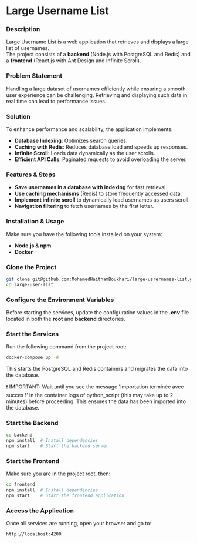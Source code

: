 # Large Username List

### Description

Large Username List is a web application that retrieves and displays a large list of usernames.  
The project consists of a **backend** (Node.js with PostgreSQL and Redis) and a **frontend** (React.js with Ant Design and Infinite Scroll). 

### Problem Statement

Handling a large dataset of usernames efficiently while ensuring a smooth user experience can be challenging. Retrieving and displaying such data in real time can lead to performance issues.

### Solution

To enhance performance and scalability, the application implements:
- **Database Indexing**: Optimizes search queries.
- **Caching with Redis**: Reduces database load and speeds up responses.
- **Infinite Scroll**: Loads data dynamically as the user scrolls.
- **Efficient API Calls**: Paginated requests to avoid overloading the server.

### Features & Steps

- **Save usernames in a database with indexing** for fast retrieval.
- **Use caching mechanisms** (Redis) to store frequently accessed data.
- **Implement infinite scroll** to dynamically load usernames as users scroll.
- **Navigation filtering** to fetch usernames by the first letter.


### Installation & Usage


Make sure you have the following tools installed on your system:  
- **Node.js & npm**
- **Docker**  

### Clone the Project

```sh
git clone git@github.com:MohamedHaithamBoukhari/large-usrernames-list.git
cd large-user-list
```

### Configure the Environment Variables

Before starting the services, update the configuration values in the **.env** file located in both the **root** and **backend** directories.


### Start the Services

Run the following command from the project root:

```sh
docker-compose up -d
```

This starts the PostgreSQL and Redis containers and migrates the data into the database.

❗ IMPORTANT: Wait until you see the message 'Importation terminée avec succès !' in the container logs of python_script (this may take up to 2 minutes) before proceeding. This ensures the data has been imported into the database.

### Start the Backend

```sh
cd backend
npm install  # Install dependencies
npm start    # Start the backend server
```

### Start the Frontend

Make sure you are in the project root, then:

```sh
cd frontend
npm install  # Install dependencies
npm start    # Start the frontend application
```

### Access the Application

Once all services are running, open your browser and go to:

```sh
http://localhost:4200
```
